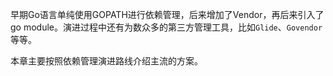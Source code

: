 早期Go语言单纯使用GOPATH进行依赖管理，后来增加了Vendor，再后来引入了go module。演进过程中还有为数众多的第三方管理工具，比如`Glide`、`Govendor`等等。

本章主要按照依赖管理演进路线介绍主流的方案。